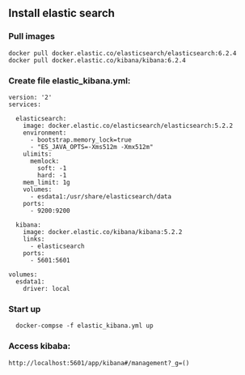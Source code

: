 ## Install elastic search

### Pull images

```
docker pull docker.elastic.co/elasticsearch/elasticsearch:6.2.4
docker pull docker.elastic.co/kibana/kibana:6.2.4
```

### Create file elastic_kibana.yml:

```
version: '2'
services:

  elasticsearch:
    image: docker.elastic.co/elasticsearch/elasticsearch:5.2.2
    environment:
      - bootstrap.memory_lock=true
      - "ES_JAVA_OPTS=-Xms512m -Xmx512m"
    ulimits:
      memlock:
        soft: -1
        hard: -1
    mem_limit: 1g
    volumes:
      - esdata1:/usr/share/elasticsearch/data
    ports:
      - 9200:9200

  kibana:
    image: docker.elastic.co/kibana/kibana:5.2.2
    links:
      - elasticsearch
    ports:
      - 5601:5601

volumes:
  esdata1:
    driver: local
```
### Start up

```
  docker-compse -f elastic_kibana.yml up
```

### Access kibaba:

```
http://localhost:5601/app/kibana#/management?_g=()
```